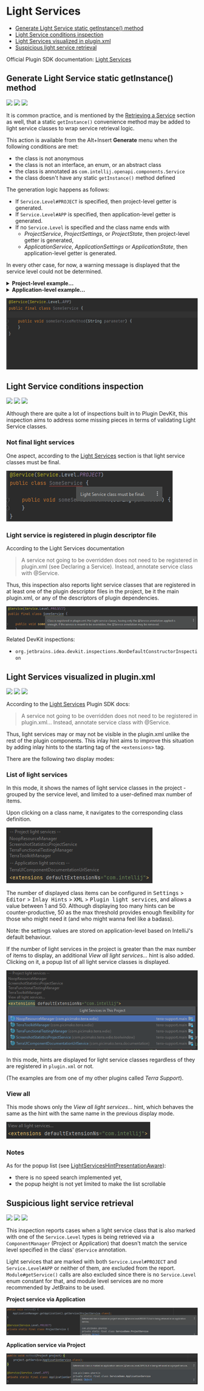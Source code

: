 # Light Services

<!-- TOC -->
* [Generate Light Service static getInstance() method](#generate-light-service-static-getinstance-method)
* [Light Service conditions inspection](#light-service-conditions-inspection)
* [Light Services visualized in plugin.xml](#light-services-visualized-in-pluginxml)
* [Suspicious light service retrieval](#suspicious-light-service-retrieval)
<!-- TOC -->

Official Plugin SDK documentation: [Light Services](https://plugins.jetbrains.com/docs/intellij/plugin-services.html#light-services)

## Generate Light Service static getInstance() method

![](https://img.shields.io/badge/action-orange) ![](https://img.shields.io/badge/since-0.1.0-blue) [![](https://img.shields.io/badge/implementation-GenerateLightServiceStaticGetInstanceAction-blue)](../src/main/java/com/picimako/devkitplus/action/GenerateLightServiceStaticGetInstanceAction.java)

It is common practice, and is mentioned by the [Retrieving a Service](https://plugins.jetbrains.com/docs/intellij/plugin-services.html#retrieving-a-service)
section as well, that a static `getInstance()` convenience method may be added to light service classes to wrap service retrieval logic.

This action is available from the Alt+Insert **Generate** menu when the following conditions are met:
- the class is not anonymous
- the class is not an interface, an enum, or an abstract class
- the class is annotated as `com.intellij.openapi.components.Service`
- the class doesn't have any static `getInstance()` method defined

The generation logic happens as follows:
- If `Service.Level#PROJECT` is specified, then project-level getter is generated.
- If `Service.Level#APP` is specified, then application-level getter is generated.
- If no `Service.Level` is specified and the class name ends with
  - _ProjectService_, _ProjectSettings_, or _ProjectState_, then project-level getter is generated,
  - _ApplicationService_, _ApplicationSettings_ or _ApplicationState_, then application-level getter is generated.

In every other case, for now, a warning message is displayed that the service level could not be determined.
    
  <details>
      <summary><strong>Project-level example...</strong></summary>

  **From:**
  ```java
  @Service(Service.Level.PROJECT)
  public final class SomeService {
  }
  ```
  
  **To:**
  ```java
  @Service(Service.Level.PROJECT)
  public final class SomeService {
    public static SomeService getInstance(Project project) {
        return project.getService(SomeService.class);
    }
  }
  ```
  </details>

  <details>
      <summary><strong>Application-level example...</strong></summary>

  **From:**
  ```java
  @Service(Service.Level.APP)
  public final class SomeService {
  }
  ```
  
  **To:**
  ```java
  @Service(Service.Level.APP)
  public final class SomeService {
    public static SomeService getInstance() {
        return ApplicationManager.getApplication().getService(SomeService.class);
    }
  }
  ```
  </details>

![application_level_get_instance](assets/application_level_get_instance.gif)

## Light Service conditions inspection 

![](https://img.shields.io/badge/inspection-orange) ![](https://img.shields.io/badge/since-0.1.0-blue) [![](https://img.shields.io/badge/implementation-LightServiceClassConditionsInspection-blue)](../src/main/java/com/picimako/devkitplus/inspection/LightServiceClassConditionsInspection.java)

Although there are quite a lot of inspections built in to Plugin DevKit, this inspection aims to address some missing pieces in terms of
validating Light Service classes.

### Not final light services

One aspect, according to the [Light Services](https://plugins.jetbrains.com/docs/intellij/plugin-services.html#light-services) section
is that light service classes must be final.

![light_service_class_must_be_final](assets/light_service_class_must_be_final.png)

### Light service is registered in plugin descriptor file

According to the Light Services documentation
> A service not going to be overridden does not need to be registered in plugin.xml (see Declaring a Service). Instead, annotate service class with @Service.

Thus, this inspection also reports light service classes that are registered in at least one of the plugin descriptor files
in the project, be it the main plugin.xml, or any of the descriptors of plugin dependencies.

![light_service_class_registered_in_plugin_descriptor](assets/light_service_class_registered_in_plugin_descriptor.png)

Related DevKit inspections:
- `org.jetbrains.idea.devkit.inspections.NonDefaultConstructorInspection`

## Light Services visualized in plugin.xml

![](https://img.shields.io/badge/inlayhint-orange) ![](https://img.shields.io/badge/since-0.1.0-blue) [![](https://img.shields.io/badge/implementation-LightServicesInlayHintsProvider-blue)](../src/main/java/com/picimako/devkitplus/inlayhint/LightServicesInlayHintsProvider.kt)

According to the [Light Services](https://plugins.jetbrains.com/docs/intellij/plugin-services.html#light-services) Plugin SDK docs:
> A service not going to be overridden does not need to be registered in plugin.xml... Instead, annotate service class with @Service.

Thus, light services may or may not be visible in the plugin.xml unlike the rest of the plugin components.
This inlay hint aims to improve this situation by adding inlay hints to the starting tag of the `<extensions>` tag.

There are the following two display modes:

### List of light services

In this mode, it shows the names of light service classes in the project - grouped by the service level, and limited to a user-defined max number of items.

Upon clicking on a class name, it navigates to the corresponding class definition.

![light_services_inlay_hint_list_without_view_all](assets/light_services_inlay_hint_list_without_view_all.PNG)

The number of displayed class items can be configured in <kbd>Settings</kbd> > <kbd>Editor</kbd> > <kbd>Inlay Hints</kbd> > <kbd>XML</kbd> > <kbd>Plugin light services</kbd>,
and allows a value between 1 and 50. Although displaying too many hints can be counter-productive, 50 as the max threshold provides enough flexibility for those who might need it
(and who might wanna feel like a badass).

Note: the settings values are stored on application-level based on IntelliJ's default behaviour.

If the number of light services in the project is greater than the max number of items to display, an additional *View all light services...* hint is also added.
Clicking on it, a popup list of all light service classes is displayed.

![light_services_inlay_hint_list_with_view_all](assets/light_services_inlay_hint_list_with_view_all.PNG)

In this mode, hints are displayed for light service classes regardless of they are registered in `plugin.xml` or not.

(The examples are from one of my other plugins called *Terra Support*).

### View all

This mode shows only the *View all light services...* hint, which behaves the same as the hint with the same name in the previous display mode.

![light_services_inlay_hint_view_all_only](assets/light_services_inlay_hint_view_all_only.PNG)

### Notes

As for the popup list (see [LightServicesHintPresentationAware](../src/main/java/com/picimako/devkitplus/inlayhint/LightServicesHintPresentationAware.kt)):
- there is no speed search implemented yet,
- the popup height is not yet limited to make the list scrollable

## Suspicious light service retrieval

![](https://img.shields.io/badge/inspection-orange) ![](https://img.shields.io/badge/since-0.1.0-blue) [![](https://img.shields.io/badge/implementation-LightServiceRetrievalInspection-blue)](../src/main/java/com/picimako/devkitplus/inspection/LightServiceRetrievalInspection.java)

This inspection reports cases when a light service class that is also marked with one of the `Service.Level` types is being retrieved via a `ComponentManager`
(Project or Application) that doesn't match the service level specified in the class' `@Service` annotation.

Light services that are marked with both `Service.Level#PROJECT` and `Service.Level#APP` or neither of them, are excluded from the report.
`Module#getService()` calls are also excluded since there is no `Service.Level` enum constant for that, and module level services are no more recommended by JetBrains to be used.

**Project service via Application**

![project_light_service_via_application](assets/project_light_service_via_application.png)

**Application service via Project**

![application_light_service_via_project](assets/application_light_service_via_project.png)
